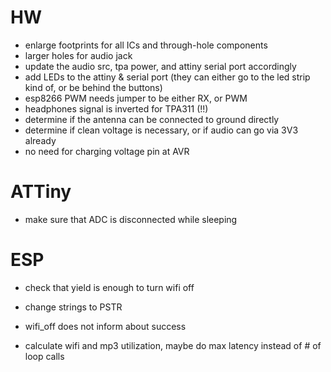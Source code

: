# HW

- enlarge footprints for all ICs and through-hole components
- larger holes for audio jack
- update the audio src, tpa power, and attiny serial port accordingly
- add LEDs to the attiny & serial port (they can either go to the led strip kind of, or be behind the buttons)
- esp8266 PWM needs jumper to be either RX, or PWM
- headphones signal is inverted for TPA311 (!!)
- determine if the antenna can be connected to ground directly
- determine if clean voltage is necessary, or if audio can go via 3V3 already
- no need for charging voltage pin at AVR

# ATTiny

- make sure that ADC is disconnected while sleeping

# ESP

- check that yield is enough to turn wifi off
- change strings to PSTR
- wifi_off does not inform about success

- calculate wifi and mp3 utilization, maybe do max latency instead of # of loop calls 
